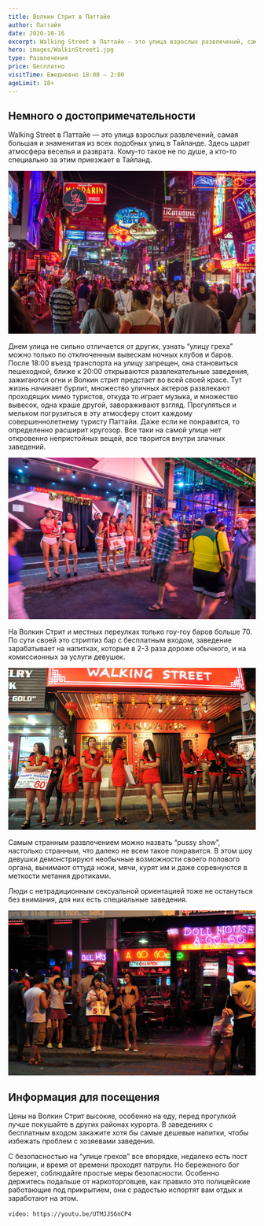 ```yaml
---
title: Волкин Стрит в Паттайе
author: Паттайя
date: 2020-10-16
excerpt: Walking Street в Паттайе — это улица взрослых развлечений, самая большая и знаменитая из всех подобных улиц в Тайланде.
hero: images/WalkinStreet1.jpg
type: Развлечения
price: Бесплатно
visitTime: Ежедневно 18:00 – 2:00
ageLimit: 18+
---
```


## Немного о достопримечательности
Walking Street в Паттайе — это улица взрослых развлечений, самая большая и знаменитая из всех подобных улиц в Тайланде. Здесь царит атмосфера веселья и разврата. Кому-то такое не по душе, а кто-то специально за этим приезжает в Тайланд.

![Волкин Стрит Паттайа, Walkin Street Pattaya](images/life-trip.ru.jpg "Источник life-trip.ru")

Днем улица не сильно отличается от других, узнать “улицу греха” можно только по отключенным вывескам ночных клубов и баров. После 18:00 въезд транспорта на улицу запрещен, она становиться пешеходной, ближе к 20:00 открываются развлекательные заведения, зажигаются огни и Волкин стрит предстает во всей своей красе. Тут жизнь начинает бурлит, множество уличных актеров развлекают проходящих мимо туристов, откуда то играет музыка, и множество вывесок, одна краше другой, завораживают взгляд. Прогуляться и мельком погрузиться в эту атмосферу стоит каждому совершеннолетнему туристу Паттайи. Даже если не понравится, то определенно расширит кругозор. Все таки на самой улице нет откровенно непристойных вещей, все творится внутри злачных заведений.

![Волкин Стрит Паттайа, Walkin Street Pattaya](images/life-trip.ru1.jpg "Источник life-trip.ru")

На Волкин Стрит и местных переулках только гоу-гоу баров больше 70. По сути своей это стриптиз бар с бесплатным входом, заведение зарабатывает на напитках, которые в 2-3 раза дороже обычного, и на комиссионных за услуги девушек.

![Волкин Стрит Паттайа, Walkin Street Pattaya](images/MaksimKorotshenko.jpg "Фото Максим Коротченко")

Самым странным развлечением можно назвать “pussy show”, настолько странным, что далеко не всем такое понравится. В этом шоу девушки демонстрируют необычные возможности своего полового органа, вынимают оттуда ножи, мячи, курят им и даже соревнуются в меткости метания дротиками.

Люди с нетрадиционным сексуальной ориентацией тоже не остануться без внимания, для них есть специальные заведения.

![Волкин Стрит Паттайа, Walkin Street Pattaya](images/WalkinStreet.jpg)
 
## Информация для посещения
Цены на Волкин Стрит высокие, особенно на еду, перед прогулкой лучше покушайте в других районах курорта.
В заведениях с бесплатным входом закажите хотя бы самые дешевые напитки, чтобы избежать проблем с хозяевами заведения. 

С безопасностью на “улице грехов” все впорядке, недалеко есть пост полиции, и время от времени проходят патрули. Но береженого бог бережет, соблюдайте простые меры безопасности. Особенно держитесь подальше от наркоторговцев, как правило это полицейские работающие под прикрытием, они с радостью испортят вам отдых и заработают на этом.

`video: https://youtu.be/UTMJJS6nCP4`

